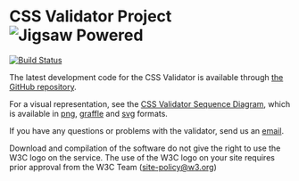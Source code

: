 # CSS Validator Project ![Jigsaw Powered](http://jigsaw.w3.org/Icons/jigpower.gif)

[![Build Status](https://travis-ci.org/w3c/css-validator.svg?branch=master)](https://travis-ci.org/w3c/css-validator)

The latest development code for the CSS Validator is available through [the GitHub repository](https://github.com/w3c/css-validator).

For a visual representation, see the [CSS Validator Sequence Diagram](https://github.com/w3c/css-validator/raw/master/docs/CSS_Validator_Sequence_Diagram.png), which is available in [png](https://github.com/w3c/css-validator/raw/master/docs/CSS_Validator_Sequence_Diagram.png), [graffle](https://github.com/w3c/css-validator/raw/master/docs/CSS_Validator_Sequence_Diagram.graffle) and [svg](https://github.com/w3c/css-validator/raw/master/docs/CSS_Validator_Sequence_Diagram.svg) formats.

If you have any questions or problems with the validator, send us an [email](https://github.com/w3c/css-validator/blob/master/Email.html.en).

Download and compilation of the software do not give the right to use the W3C 
logo on the service. The use of the W3C logo on your site requires prior 
approval from the W3C Team (site-policy@w3.org)
